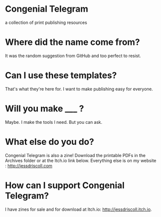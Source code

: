 # Congenial Telegram
a collection of print publishing resources

# Where did the name come from?
It was the random suggestion from GitHub and too perfect to resist.

# Can I use these templates?
That's what they're here for. I want to make publishing easy for everyone.

# Will you make ___ ?
Maybe. I make the tools I need. But you can ask.

# What else do you do? 
Congenial Telegram is also a zine! Download the printable PDFs in the Archives folder or at the Itch.io link below. Everything else is on my website : http://jessdriscoll.com

# How can I support Congenial Telegram?
I have zines for sale and for download at Itch.io: http://jessdriscoll.itch.io.
